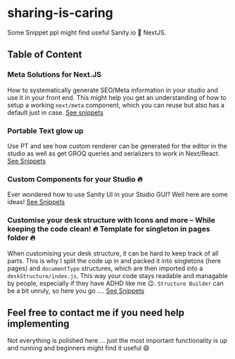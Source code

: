 # sharing-is-caring

Some Snippet ppl might find useful
Sanity.io 💙 NextJS.

## Table of Content

### Meta Solutions for Next.JS

How to systematically generate SEO/Meta information in your studio and use it in your front end. This might help you get an understanding of how to setup a working `next/meta` component, which you can reuse but also has a default just in case. [See snippets](https://github.com/bobinska-dev/sharing-is-caring/tree/main/Meta%20solution%20for%20NextJS)

### Portable Text glow up

Use PT and see how custom renderer can be generated for the editor in the studio as well as get GROQ queries and serializers to work in Next/React. [See Snippets](https://github.com/bobinska-dev/sharing-is-caring/tree/main/Portable%20Text%20in%20Sanity%20Studio%20and%20React)

### Custom Components for your Studio :fire:

Ever wondered how to use Sanity UI in your Studio GUI? Well here are some ideas! [See Snippets](https://github.com/bobinska-dev/sharing-is-caring/tree/main/Custom%20Components%20in%20the%20Studio)

### Customise your desk structure with Icons and more – While keeping the code clean! :fire: Template for singleton in pages folder :fire:

When customising your desk structure, it can be hard to keep track of all parts. This is why I split the code up in and packed it into singletons (here pages) and `documentType` structures, which are then imported into a `deskStructure/index.js`. This way your code stays readable and managable by people, especially if they have ADHD like me :wink:. `Structure Builder` can be a bit unruly, so here you go ....  [See Snippets](https://github.com/bobinska-dev/sharing-is-caring/tree/main/Structure%20Builder%20with%20icons/deskStructure)

## Feel free to contact me if you need help implementing

Not everything is polished here ... just the most important functionality is up and running and beginners might find it useful :smile:
